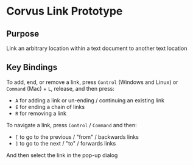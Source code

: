 # Corvus Link Prototype

## Purpose

Link an arbitrary location within a text document to another text location

## Key Bindings

To add, end, or remove a link, press `Control`
(Windows and Linux) or `Command` (Mac) + `L`, release, and then press:

* `A` for adding a link or un-ending / continuing an existing link
* `E` for ending a chain of links
* `R` for removing a link

To navigate a link, press `Control` / `Command` and then:

* `[` to go to the previous / "from" / backwards links
* `]` to go to the next / "to" / forwards links

And then select the link in the pop-up dialog